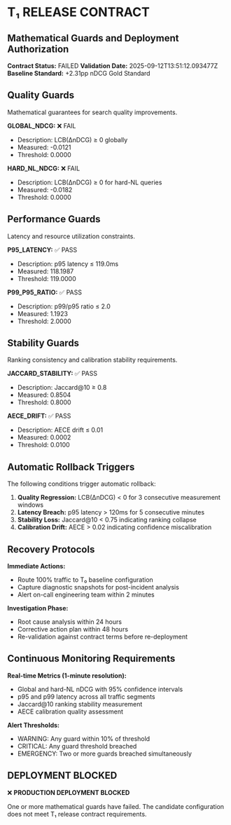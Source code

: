 # T₁ RELEASE CONTRACT
## Mathematical Guards and Deployment Authorization

**Contract Status:** FAILED
**Validation Date:** 2025-09-12T13:51:12.093477Z
**Baseline Standard:** +2.31pp nDCG Gold Standard

## Quality Guards
Mathematical guarantees for search quality improvements.

**GLOBAL_NDCG:** ❌ FAIL
- Description: LCB(ΔnDCG) ≥ 0 globally
- Measured: -0.0121
- Threshold: 0.0000

**HARD_NL_NDCG:** ❌ FAIL
- Description: LCB(ΔnDCG) ≥ 0 for hard-NL queries
- Measured: -0.0182
- Threshold: 0.0000

## Performance Guards
Latency and resource utilization constraints.

**P95_LATENCY:** ✅ PASS
- Description: p95 latency ≤ 119.0ms
- Measured: 118.1987
- Threshold: 119.0000

**P99_P95_RATIO:** ✅ PASS
- Description: p99/p95 ratio ≤ 2.0
- Measured: 1.1923
- Threshold: 2.0000

## Stability Guards
Ranking consistency and calibration stability requirements.

**JACCARD_STABILITY:** ✅ PASS
- Description: Jaccard@10 ≥ 0.8
- Measured: 0.8504
- Threshold: 0.8000

**AECE_DRIFT:** ✅ PASS
- Description: AECE drift ≤ 0.01
- Measured: 0.0002
- Threshold: 0.0100

## Automatic Rollback Triggers

The following conditions trigger automatic rollback:
1. **Quality Regression:** LCB(ΔnDCG) < 0 for 3 consecutive measurement windows
2. **Latency Breach:** p95 latency > 120ms for 5 consecutive minutes
3. **Stability Loss:** Jaccard@10 < 0.75 indicating ranking collapse
4. **Calibration Drift:** AECE > 0.02 indicating confidence miscalibration

## Recovery Protocols

**Immediate Actions:**
- Route 100% traffic to T₀ baseline configuration
- Capture diagnostic snapshots for post-incident analysis
- Alert on-call engineering team within 2 minutes

**Investigation Phase:**
- Root cause analysis within 24 hours
- Corrective action plan within 48 hours
- Re-validation against contract terms before re-deployment

## Continuous Monitoring Requirements

**Real-time Metrics (1-minute resolution):**
- Global and hard-NL nDCG with 95% confidence intervals
- p95 and p99 latency across all traffic segments
- Jaccard@10 ranking stability measurement
- AECE calibration quality assessment

**Alert Thresholds:**
- WARNING: Any guard within 10% of threshold
- CRITICAL: Any guard threshold breached
- EMERGENCY: Two or more guards breached simultaneously

## DEPLOYMENT BLOCKED

❌ **PRODUCTION DEPLOYMENT BLOCKED**

One or more mathematical guards have failed. The candidate
configuration does not meet T₁ release contract requirements.